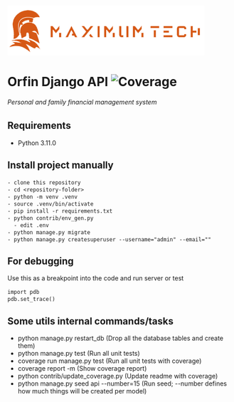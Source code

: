 ![Alt text](https://raw.githubusercontent.com/diegoMasin/landing-maximumtech/master/assets/img/new-logo-mt-01.png)

# Orfin Django API ![Coverage](https://img.shields.io/badge/coverage-100%25-brightgreen)

###### Personal and family financial management system

## Requirements

- Python 3.11.0

## Install project manually

```
- clone this repository
- cd <repository-folder>
- python -m venv .venv
- source .venv/bin/activate
- pip install -r requirements.txt
- python contrib/env_gen.py
  - edit .env
- python manage.py migrate
- python manage.py createsuperuser --username="admin" --email=""
```

## For debugging

Use this as a breakpoint into the code and run server or test

```
import pdb
pdb.set_trace()
```

## Some utils internal commands/tasks

- python manage.py restart_db (Drop all the database tables and create them)
- python manage.py test (Run all unit tests)
- coverage run manage.py test (Run all unit tests with coverage)
- coverage report -m (Show coverage report)
- python contrib/update_coverage.py (Update readme with coverage)
- python manage.py seed api --number=15 (Run seed; --number defines how much things will be created per model)
